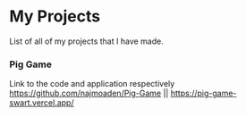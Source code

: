 # My Projects
List of all of my projects that I have made.

### Pig Game
Link to the code and application respectively https://github.com/najmoaden/Pig-Game || https://pig-game-swart.vercel.app/
